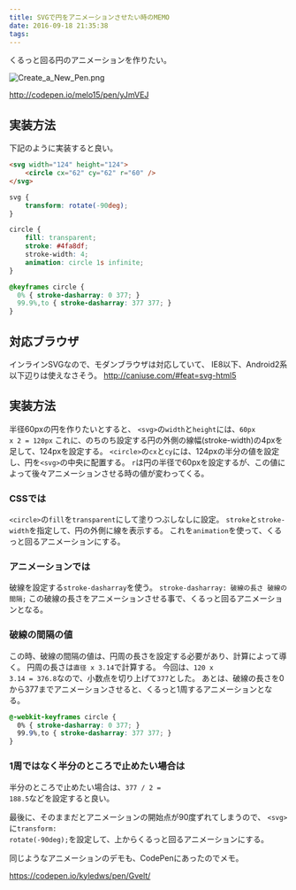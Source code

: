 ```yaml
---
title: SVGで円をアニメーションさせたい時のMEMO
date: 2016-09-18 21:35:38
tags:
---
```


くるっと回る円のアニメーションを作りたい。

<img src="https://qiita-image-store.s3.amazonaws.com/0/2582/b6d35e8d-0301-57c4-e4c3-2b12ed7fafd9.png" alt="Create_a_New_Pen.png" />

http://codepen.io/melo15/pen/yJmVEJ

## 実装方法
下記のように実装すると良い。

``` html
<svg width="124" height="124">
    <circle cx="62" cy="62" r="60" />
</svg>
```

``` css
svg {
    transform: rotate(-90deg);
}

circle {
    fill: transparent;
    stroke: #4fa8df;
    stroke-width: 4;
    animation: circle 1s infinite;
}

@keyframes circle {
  0% { stroke-dasharray: 0 377; }
  99.9%,to { stroke-dasharray: 377 377; }
}
```

## 対応ブラウザ
インラインSVGなので、モダンブラウザは対応していて、
IE8以下、Android2系以下辺りは使えなさそう。
http://caniuse.com/#feat=svg-html5

## 実装方法
半径60pxの円を作りたいとすると、
<code>&lt;svg&gt;</code>の<code>width</code>と<code>height</code>には、<code>60px x 2 = 120px</code>
これに、のちのち設定する円の外側の線幅(stroke-width)の4pxを足して、124pxを設定する。
<code>&lt;circle&gt;</code>の<code>cx</code>と<code>cy</code>には、124pxの半分の値を設定し、円を<code>&lt;svg&gt;</code>の中央に配置する。
<code>r</code>は円の半径で60pxを設定するが、この値によって後々アニメーションさせる時の値が変わってくる。

### CSSでは
<code>&lt;circle&gt;</code>の<code>fill</code>を<code>transparent</code>にして塗りつぶしなしに設定。
<code>stroke</code>と<code>stroke-width</code>を指定して、円の外側に線を表示する。
これを<code>animation</code>を使って、くるっと回るアニメーションにする。

### アニメーションでは
破線を設定する<code>stroke-dasharray</code>を使う。
<code>stroke-dasharray: 破線の長さ 破線の間隔;</code>
この破線の長さをアニメーションさせる事で、くるっと回るアニメーションとなる。

### 破線の間隔の値
この時、破線の間隔の値は、円周の長さを設定する必要があり、計算によって導く。
円周の長さは<code>直径 x 3.14</code>で計算する。
今回は、<code>120 x 3.14 = 376.8</code>なので、小数点を切り上げて<code>377</code>とした。
あとは、破線の長さを0から377までアニメーションさせると、くるっと1周するアニメーションとなる。

``` css
@-webkit-keyframes circle {
  0% { stroke-dasharray: 0 377; }
  99.9%,to { stroke-dasharray: 377 377; }
}
```

### 1周ではなく半分のところで止めたい場合は
半分のところで止めたい場合は、<code>377 / 2 = 188.5</code>などを設定すると良い。

最後に、そのままだとアニメーションの開始点が90度ずれてしまうので、
<code>&lt;svg&gt;</code>に<code>transform: rotate(-90deg);</code>を設定して、上からくるっと回るアニメーションにする。

同じようなアニメーションのデモも、CodePenにあったのでメモ。

https://codepen.io/kyledws/pen/Gvelt/


